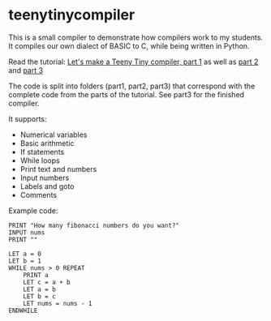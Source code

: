 # teenytinycompiler

This is a small compiler to demonstrate how compilers work to my students. It compiles our own dialect of BASIC to C, while being written in Python.

Read the tutorial: [Let's make a Teeny Tiny compiler, part 1](http://web.eecs.utk.edu/~azh/blog/teenytinycompiler1.html) as well as [part 2](http://web.eecs.utk.edu/~azh/blog/teenytinycompiler2.html) and [part 3](http://web.eecs.utk.edu/~azh/blog/teenytinycompiler3.html)

The code is split into folders (part1, part2, part3) that correspond with the complete code from the parts of the tutorial. See part3 for the finished compiler.

It supports:
  - Numerical variables
  - Basic arithmetic
  - If statements
  - While loops
  - Print text and numbers
  - Input numbers
  - Labels and goto
  - Comments

Example code:
```
PRINT "How many fibonacci numbers do you want?"
INPUT nums
PRINT ""

LET a = 0
LET b = 1
WHILE nums > 0 REPEAT
    PRINT a
    LET c = a + b
    LET a = b
    LET b = c
    LET nums = nums - 1
ENDWHILE
```
